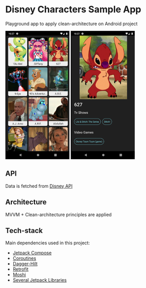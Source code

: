 # Disney Characters Sample App

Playground app to apply clean-architecture on Android project

<img src="https://github.com/yasintanriverdi/disney-characters/blob/main/images/list.png" width="200" height="400"> <img src="https://github.com/yasintanriverdi/disney-characters/blob/main/images/detail.png" width="200" height="400">

## API

Data is fetched from [Disney API](https://disneyapi.dev/)

## Architecture

MVVM + Clean-architecture principles are applied

## Tech-stack

Main dependencies used in this project:

* [Jetpack Compose](https://developer.android.com/jetpack/compose)
* [Coroutines](https://kotlinlang.org/docs/reference/coroutines-overview.html)
* [Dagger-Hilt](https://dagger.dev/hilt/)
* [Retrofit](https://github.com/square/retrofit)
* [Moshi](https://github.com/square/moshi)
* [Several Jetpack Libraries](https://developer.android.com/jetpack)